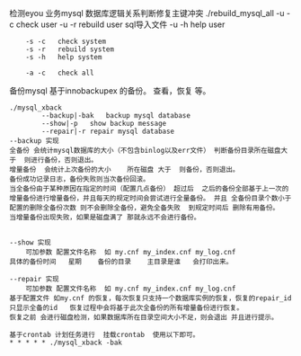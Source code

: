 检测eyou 业务mysql 数据库逻辑关系判断修复主键冲突
	./rebuild_mysql_all
		-u -c	check user
		-u -r 	rebuild	user sql导入文件
		-u -h	help user

		-s -c	check system
		-s -r	rebuild system
		-s -h	help system
	
		-a -c	check all



备份mysql 基于innobackupex 的备份。 查看，恢复 等。
	
	./mysql_xback
			--backup|-bak	backup mysql database
			--show|-p	show backup message
			--repair|-r	repair mysql database
	--backup 实现
	全备份 会统计mysql数据库的大小（不包含binlog以及err文件） 判断备份目录所在磁盘大于  则进行备份，否则退出。
	增量备份  会统计上次备份的大小	所在磁盘 大于  则备份，否则退出。
	备份成功记录日志，备份失败则当次备份回滚。
	当全备份由于某种原因在指定的时间（配置几点备份） 超过后  之后的备份全部基于上一次的增量备份进行增量备份，并且每天的规定时间会尝试进行全量备份。 并且 全备份目录个数小于配置的删除全备份次数 则不会删除全备份，避免全备失败  到规定时间后 删除有用备份。
	当增量备份出现失败，如果是磁盘满了 那就永远不会进行备份。
	

	--show 实现
		可加参数 配置文件名称  如 my.cnf my_index.cnf my_log.cnf
	具体的备份时间   星期    备份的目录    主目录是谁   会打印出来。

	--repair 实现
		可加参数 配置文件名称  如 my.cnf my_index.cnf my_log.cnf
	基于配置文件 如my.cnf 的恢复，每次恢复只支持一个数据库实例的恢复，恢复的repair_id 只显示全备的id   恢复过程中会将基于此次全备份的所有增量备份进行恢复。
	恢复之前 会进行磁盘检测，如果数据库所在目录空间大小不足，则会退出 并且进行提示。

	基于crontab 计划任务进行  挂载crontab  使用以下即可。
	* * * * * ./mysql_xback -bak

